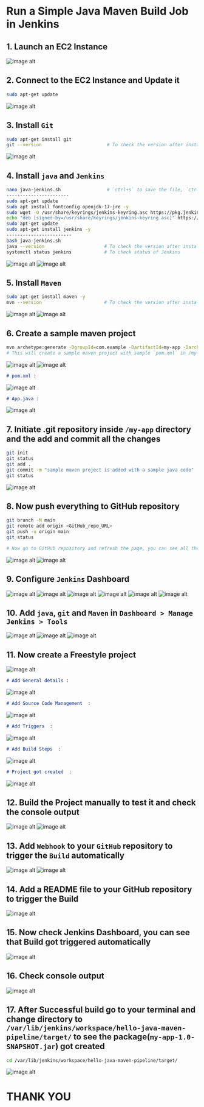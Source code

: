 # Run a Simple Java Maven Build Job in Jenkins

## 1. Launch an EC2 Instance
![image alt](https://github.com/souravhajra123/ElevateLabsTask8/blob/4ba19d59721e3082d0b6038c85b4c9796e9828eb/images/1.JPG)

## 2. Connect to the EC2 Instance and Update it
```bash
sudo apt-get update
```
![image alt](https://github.com/souravhajra123/ElevateLabsTask8/blob/4ba19d59721e3082d0b6038c85b4c9796e9828eb/images/2.JPG)

## 3. Install `Git`
```bash
sudo apt-get install git
git --version                        # To check the version after installation is complete
```
![image alt](https://github.com/souravhajra123/ElevateLabsTask8/blob/4ba19d59721e3082d0b6038c85b4c9796e9828eb/images/3.JPG)

## 4. Install `java` and `Jenkins`
```bash
nano java-jenkins.sh                 # `ctrl+s` to save the file, `ctrl+x` to exit the nano editor mode
-----------------------
sudo apt-get update
sudo apt install fontconfig openjdk-17-jre -y
sudo wget -O /usr/share/keyrings/jenkins-keyring.asc https://pkg.jenkins.io/debian-stable/jenkins.io-2023.key
echo "deb [signed-by=/usr/share/keyrings/jenkins-keyring.asc]" https://pkg.jenkins.io/debian-stable binary/ | sudo tee /etc/apt/sources.list.d/jenkins.list > /dev/null
sudo apt-get update
sudo apt-get install jenkins -y
------------------------
bash java-jenkins.sh
java --version                      # To check the version after installation is complete
systemctl status jenkins            # To check status of Jenkins
```
![image alt](https://github.com/souravhajra123/ElevateLabsTask8/blob/4ba19d59721e3082d0b6038c85b4c9796e9828eb/images/4.JPG)
![image alt](https://github.com/souravhajra123/ElevateLabsTask8/blob/4ba19d59721e3082d0b6038c85b4c9796e9828eb/images/5.JPG)

## 5. Install `Maven`
```bash
sudo apt-get install maven -y
mvn --version                       # To check the version after installation is complete
```
![image alt](https://github.com/souravhajra123/ElevateLabsTask8/blob/4ba19d59721e3082d0b6038c85b4c9796e9828eb/images/6.JPG)
![image alt](https://github.com/souravhajra123/ElevateLabsTask8/blob/4ba19d59721e3082d0b6038c85b4c9796e9828eb/images/7.JPG)

## 6. Create a sample maven project
```bash
mvn archetype:generate -DgroupId=com.example -DartifactId=my-app -DarchetypeArtifactId=maven-archetype-quickstart -DinteractiveMode=false
# This will create a sample maven project with sample `pom.xml` in /my-app directory and a sample java code `App.java` in /my-app/src/main/java/com/example directory
```
![image alt](https://github.com/souravhajra123/ElevateLabsTask8/blob/4ba19d59721e3082d0b6038c85b4c9796e9828eb/images/8.JPG)
![image alt](https://github.com/souravhajra123/ElevateLabsTask8/blob/4ba19d59721e3082d0b6038c85b4c9796e9828eb/images/9.JPG)

```markdown
# pom.xml :
```
![image alt](https://github.com/souravhajra123/ElevateLabsTask8/blob/4ba19d59721e3082d0b6038c85b4c9796e9828eb/images/10.JPG)

```markdown
# App.java :
```
![image alt](https://github.com/souravhajra123/ElevateLabsTask8/blob/4ba19d59721e3082d0b6038c85b4c9796e9828eb/images/11.JPG)

## 7. Initiate .git repository inside `/my-app` directory and the add and commit all the changes
```bash
git init
git status
git add .
git commit -m "sample maven project is added with a sample java code"
git status
```
![image alt](https://github.com/souravhajra123/ElevateLabsTask8/blob/b7b326ef7ea54288bfc464addf0c5c52d6222144/images/12.JPG)

## 8. Now push everything to GitHub repository
```bash
git branch -M main
git remote add origin <GitHub_repo_URL>
git push -u origin main
git status

# Now go to GitHub repository and refresh the page, you can see all the contents are available in the repository 
```
![image alt](https://github.com/souravhajra123/ElevateLabsTask8/blob/b7b326ef7ea54288bfc464addf0c5c52d6222144/images/13.JPG)
![image alt](https://github.com/souravhajra123/ElevateLabsTask8/blob/b7b326ef7ea54288bfc464addf0c5c52d6222144/images/14.JPG)

## 9. Configure `Jenkins` Dashboard
![image alt](https://github.com/souravhajra123/ElevateLabsTask8/blob/e47e0618ab2c877b22331e1d0c6a341ee16fd62e/images/15.JPG)
![image alt](https://github.com/souravhajra123/ElevateLabsTask8/blob/e47e0618ab2c877b22331e1d0c6a341ee16fd62e/images/16.JPG)
![image alt](https://github.com/souravhajra123/ElevateLabsTask8/blob/e47e0618ab2c877b22331e1d0c6a341ee16fd62e/images/17.JPG)
![image alt](https://github.com/souravhajra123/ElevateLabsTask8/blob/e47e0618ab2c877b22331e1d0c6a341ee16fd62e/images/18.JPG)
![image alt](https://github.com/souravhajra123/ElevateLabsTask8/blob/e47e0618ab2c877b22331e1d0c6a341ee16fd62e/images/19.JPG)
![image alt](https://github.com/souravhajra123/ElevateLabsTask8/blob/e47e0618ab2c877b22331e1d0c6a341ee16fd62e/images/20.JPG)

## 10. Add `java`, `git` and `Maven` in `Dashboard > Manage Jenkins > Tools`
![image alt](https://github.com/souravhajra123/ElevateLabsTask8/blob/e47e0618ab2c877b22331e1d0c6a341ee16fd62e/images/21.JPG)
![image alt](https://github.com/souravhajra123/ElevateLabsTask8/blob/e47e0618ab2c877b22331e1d0c6a341ee16fd62e/images/22.JPG)
![image alt](https://github.com/souravhajra123/ElevateLabsTask8/blob/e47e0618ab2c877b22331e1d0c6a341ee16fd62e/images/23.JPG)

## 11. Now create a Freestyle project
![image alt](https://github.com/souravhajra123/ElevateLabsTask8/blob/e47e0618ab2c877b22331e1d0c6a341ee16fd62e/images/24.JPG)

```markdown
# Add General details :
```
![image alt](https://github.com/souravhajra123/ElevateLabsTask8/blob/e47e0618ab2c877b22331e1d0c6a341ee16fd62e/images/25.JPG)

```markdown
# Add Source Code Management  :
```
![image alt](https://github.com/souravhajra123/ElevateLabsTask8/blob/e47e0618ab2c877b22331e1d0c6a341ee16fd62e/images/26.JPG)

```markdown
# Add Triggers  :
```
![image alt](https://github.com/souravhajra123/ElevateLabsTask8/blob/e47e0618ab2c877b22331e1d0c6a341ee16fd62e/images/27.JPG)

```markdown
# Add Build Steps  :
```
![image alt](https://github.com/souravhajra123/ElevateLabsTask8/blob/e47e0618ab2c877b22331e1d0c6a341ee16fd62e/images/28.JPG)

```markdown
# Project got created  :
```
![image alt](https://github.com/souravhajra123/ElevateLabsTask8/blob/e47e0618ab2c877b22331e1d0c6a341ee16fd62e/images/29.JPG)

## 12. Build the Project manually to test it and check the console output
![image alt](https://github.com/souravhajra123/ElevateLabsTask8/blob/e47e0618ab2c877b22331e1d0c6a341ee16fd62e/images/30.JPG)
![image alt](https://github.com/souravhajra123/ElevateLabsTask8/blob/e47e0618ab2c877b22331e1d0c6a341ee16fd62e/images/31.JPG)

## 13. Add `Webhook` to your `GitHub` repository to trigger the `Build` automatically
![image alt](https://github.com/souravhajra123/ElevateLabsTask8/blob/9acbdc4bb5465f331f5ea5b4f17a8bc009e1fba7/images/32.JPG)
![image alt](https://github.com/souravhajra123/ElevateLabsTask8/blob/9acbdc4bb5465f331f5ea5b4f17a8bc009e1fba7/images/33.JPG)

## 14. Add a README file to your GitHub repository to trigger the Build
![image alt](https://github.com/souravhajra123/ElevateLabsTask8/blob/9acbdc4bb5465f331f5ea5b4f17a8bc009e1fba7/images/34.JPG)

## 15. Now check Jenkins Dashboard, you can see that Build got triggered automatically
![image alt](https://github.com/souravhajra123/ElevateLabsTask8/blob/9acbdc4bb5465f331f5ea5b4f17a8bc009e1fba7/images/35.jpg)

## 16. Check console output
![image alt](https://github.com/souravhajra123/ElevateLabsTask8/blob/9acbdc4bb5465f331f5ea5b4f17a8bc009e1fba7/images/36.JPG)

## 17. After Successful build go to your terminal and change directory to `/var/lib/jenkins/workspace/hello-java-maven-pipeline/target/` to see the package(`my-app-1.0-SNAPSHOT.jar`) got created
```bash
cd /var/lib/jenkins/workspace/hello-java-maven-pipeline/target/
```
![image alt](https://github.com/souravhajra123/ElevateLabsTask8/blob/9acbdc4bb5465f331f5ea5b4f17a8bc009e1fba7/images/37.JPG)

# THANK YOU
